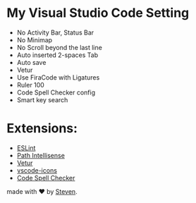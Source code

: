 # My Visual Studio Code Setting
- No Activity Bar, Status Bar
- No Minimap
- No Scroll beyond the last line
- Auto inserted 2-spaces Tab
- Auto save
- Vetur
- Use FiraCode with Ligatures
- Ruler 100
- Code Spell Checker config
- Smart key search

# Extensions:
- [ESLint](https://marketplace.visualstudio.com/items?itemName=dbaeumer.vscode-eslint)
- [Path Intellisense](https://marketplace.visualstudio.com/items?itemName=christian-kohler.path-intellisense)
- [Vetur](https://marketplace.visualstudio.com/items?itemName=octref.vetur)
- [vscode-icons](https://marketplace.visualstudio.com/items?itemName=robertohuertasm.vscode-icons)
- [Code Spell Checker](https://marketplace.visualstudio.com/items?itemName=streetsidesoftware.code-spell-checker)

made with &#x2764; by [Steven](https://github.com/iamstevendao).
